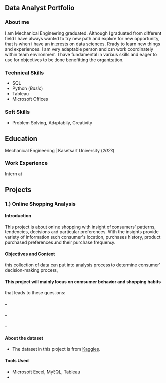 ## Data Analyst Portfolio
### About me
I am Mechanical Engineering graduated. Although I graduated from different field I have always wanted to try new path and explore for new opportunity, that is when i have an interests on data sciences. Ready to learn new things and experiences. I am very adaptable person and can work coordinately within team environment. I have fundamental in various skills and eager to use for objectives to be done benefitting the organization.

### Technical Skills
- SQL
- Python (_Basic_)
- Tableau 
- Microsoft Offices 

### Soft Skills 
- Problem Solving, Adaptabily, Creativity

## Education
Mechanical Engineering | Kasetsart University (_2023_)

### Work Experience
Intern at 

## Projects 
### 1.) Online Shopping Analysis
#### Introduction
This project is about online shopping with insight of consumers' patterns, tendencies, decisions and particular preferences. With the insights provide variety of information such consumer's location, purchases history, product purchased preferences and their purchase frequency. 

#### Objectives and Context

this collection of data can put into analysis process to determine consumer' decision-making process, 


#### This project will mainly focus on comsumer behavior and shopping habits 
that leads to these questions:
  ####  -
  ####  -
  ####  -

  


#### About the dataset
- The dataset in this project is from [Kaggles](https://www.kaggle.com/datasets/zeesolver/consumer-behavior-and-shopping-habits-dataset). 



#### Tools Used
- Microsoft Excel, MySQL, Tableau
- 
